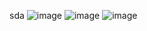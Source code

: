 sda
![image](https://user-images.githubusercontent.com/22167469/174658961-76a99fcb-f9e4-450c-85d4-2d8219257f03.png)
![image](https://user-images.githubusercontent.com/22167469/174658974-13293bce-5b29-47df-9b73-ef8a3f39a37e.png)
![image](https://user-images.githubusercontent.com/22167469/174659000-fefaded0-cb7a-441b-ab40-bebe8777b465.png)


